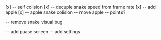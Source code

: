 [x] -- self colision
[x] -- decuple snake speed from frame rate
[x] -- add apple
[x] -- apple snake colision
    -- move apple
    -- points?

-- remove snake visual bug

-- add puase screen
-- add settings
